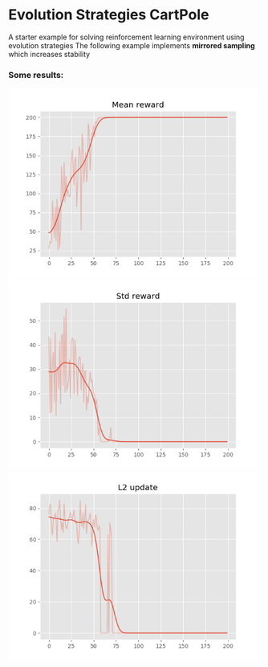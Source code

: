 # Evolution Strategies CartPole

A starter example for solving reinforcement learning environment using evolution strategies
The following example implements **mirrored sampling** which increases stability 

### Some results: 

![Mean](./mean.png)
![STD](./std.png)
![L2](./l2.png)